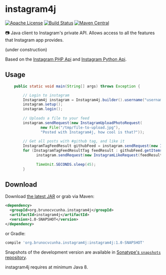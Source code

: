 instagram4j
========

[![Apache License](http://img.shields.io/badge/license-ASL-blue.svg)](https://github.com/brunocvcunha/instagram4j/blob/master/LICENSE)
[![Build Status](https://travis-ci.org/brunocvcunha/instagram4j.svg)](https://travis-ci.org/brunocvcunha/instagram4j)
[![Maven Central](https://maven-badges.herokuapp.com/maven-central/org.brunocvcunha.instagram4j/instagram4j/badge.svg)](https://maven-badges.herokuapp.com/maven-central/org.brunocvcunha.instagram4j/instagram4j)

:camera: Java client to Instagram's private API. Allows access to all the features that Instagram app provides.

(under construction)

Based on the [Instagram PHP Api](https://github.com/mgp25/Instagram-API) and [Instagram Python Api](https://github.com/LevPasha/Instagram-API-python).


Usage
--------

```java
    public static void main(String[] args) throws Exception {

        // Login to instagram
        Instagram4j instagram = Instagram4j.builder().username("username").password("password").build();
        instagram.setup();
        instagram.login();
        
        // Uploads a file to your feed
        instagram.sendRequest(new InstagramUploadPhotoRequest(
                new File("/tmp/file-to-upload.jpg"),
                "Posted with Instagram4j, how cool is that?"));
        
        // Get all posts with #github tag, and like it
        InstagramTagFeedResult githubFeed = instagram.sendRequest(new InstagramTagFeedRequest("github"));
        for (InstagramTagFeedResultTag feedResult : githubFeed.getItems()) {
              instagram.sendRequest(new InstagramLikeRequest(feedResult.getPk()));
              
              TimeUnit.SECONDS.sleep(45);
        }       
```



Download
--------

Download [the latest JAR][1] or grab via Maven:
```xml
<dependency>
  <groupId>org.brunocvcunha.instagram4j</groupId>
  <artifactId>instagram4j</artifactId>
  <version>1.0-SNAPSHOT</version>
</dependency>
```
or Gradle:
```groovy
compile 'org.brunocvcunha.instagram4j:instagram4j:1.0-SNAPSHOT'
```

Snapshots of the development version are available in [Sonatype's `snapshots` repository][snap].

instagram4j requires at minimum Java 8.


 [1]: https://search.maven.org/remote_content?g=org.brunocvcunha.instagram4j&a=instagram4j&v=LATEST
 [snap]: https://oss.sonatype.org/content/repositories/snapshots/
